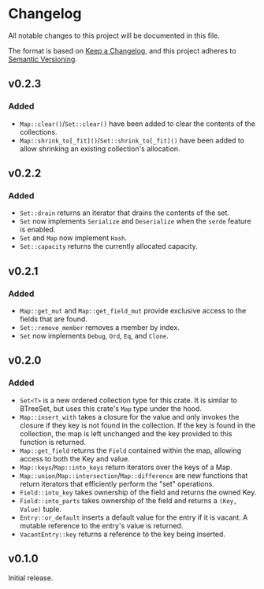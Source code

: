 <!-- markdownlint-disable MD024 -->
# Changelog

All notable changes to this project will be documented in this file.

The format is based on [Keep a Changelog](https://keepachangelog.com/en/1.0.0/),
and this project adheres to [Semantic Versioning](https://semver.org/spec/v2.0.0.html).

## v0.2.3

### Added

- `Map::clear()`/`Set::clear()` have been added to clear the contents of the
  collections.
- `Map::shrink_to[_fit]()`/`Set::shrink_to[_fit]()` have been added to allow
  shrinking an existing collection's allocation.

## v0.2.2

### Added

- `Set::drain` returns an iterator that drains the contents of the set.
- `Set` now implements `Serialize` and `Deserialize` when the `serde` feature is
  enabled.
- `Set` and `Map` now implement `Hash`.
- `Set::capacity` returns the currently allocated capacity.

## v0.2.1

### Added

- `Map::get_mut` and `Map::get_field_mut` provide exclusive access to the fields
  that are found.
- `Set::remove_member` removes a member by index.
- `Set` now implements `Debug`, `Ord`, `Eq`, and `Clone`.

## v0.2.0

### Added

- `Set<T>` is a new ordered collection type for this crate. It is similar to
  BTreeSet, but uses this crate's `Map` type under the hood.
- `Map::insert_with` takes a closure for the value and only invokes the closure
  if they key is not found in the collection. If the key is found in the
  collection, the map is left unchanged and the key provided to this function is
  returned.
- `Map::get_field` returns the `Field` contained within the map, allowing access
  to both the Key and value.
- `Map::keys`/`Map::into_keys` return iterators over the keys of a Map.
- `Map::union`/`Map::intersection`/`Map::difference` are new functions that
  return iterators that efficiently perform the "set" operations.
- `Field::into_key` takes ownership of the field and returns the owned Key.
- `Field::into_parts` takes ownership of the field and returns a `(Key, Value)`
  tuple.
- `Entry::or_default` inserts a default value for the entry if it is vacant. A
  mutable reference to the entry's value is returned.
- `VacantEntry::key` returns a reference to the key being inserted.

## v0.1.0

Initial release.
